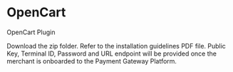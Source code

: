 # OpenCart
OpenCart Plugin

Download the zip folder.
Refer to the installation guidelines PDF file.
Public Key, Terminal ID, Password and URL endpoint will be provided once the merchant is onboarded to the Payment Gateway Platform.

